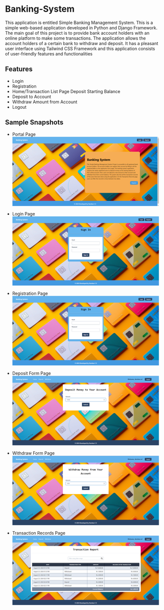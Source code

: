# Banking-System
This application is entitled Simple Banking Management System. This is a simple web-based application developed in Python and Django Framework. The main goal of this project is to provide bank account holders with an online platform to make some transactions. The application allows the account holders of a certain bank to withdraw and deposit. It has a pleasant user interface using Tailwind CSS Framework and this application consists of user-friendly features and functionalities

## Features
- Login
- Registration
- Home/Transaction List Page
  Deposit Starting Balance
- Deposit to Account
- Withdraw Amount from Account
- Logout

## Sample Snapshots

- Portal Page
  ![](https://github.com/Darshancs777/Banking-System/blob/main/images/index.png)

- Login Page
 ![](https://github.com/Darshancs777/Banking-System/blob/main/images/sigin%20in.png)

- Registration Page 
 ![](https://github.com/Darshancs777/Banking-System/blob/main/images/sigin%20in.png)

- Deposit Form Page
 ![](https://github.com/Darshancs777/Banking-System/blob/main/images/deposite.png)

- Withdraw Form Page
 ![](https://github.com/Darshancs777/Banking-System/blob/main/images/withdraw.png)

- Transaction Records Page
  ![](https://github.com/Darshancs777/Banking-System/blob/main/images/home.png)
